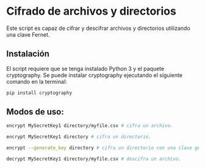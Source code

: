 # Cifrado de archivos y directorios
Este script es capaz de cifrar y descifrar archivos y directorios utilizando una clave Fernet.

## Instalación
El script requiere que se tenga instalado Python 3 y el paquete cryptography. Se puede instalar cryptography ejecutando el siguiente comando en la terminal:

```py
pip install cryptography
```

## Modos de uso:

```sh
encrypt MySecretKey1 directory/myfile.csv # cifra un archivo.
```

```sh
encrypt MySecretKey1 directory # cifra un directorio.
```

```sh
encrypt --generate_key directory # cifra un directorio con una clave generada automáticamente.
```

```sh
decrypt MySecretKey1 directory/myfile.csv # descifra un archivo.
```
